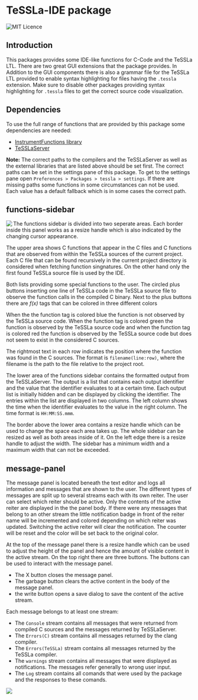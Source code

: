 # TeSSLa-IDE package

![MIT Licence](https://badges.frapsoft.com/os/mit/mit.svg?v=103)

## Introduction

This packages provides some IDE-like functions for C-Code and the TeSSLa LTL. There are two great GUI extensions that the package provides. In Addition to the GUI components there is also a grammar file for the TeSSLa LTL provided to enable syntax highlighting for files having the `.tessla` extension. Make sure to disable other packages providing syntax highlighting for `.tessla` files to get the correct source code visualization.

## Dependencies

To use the full range of functions that are provided by this package some dependencies are needed:
  - [InstrumentFunctions library](https://github.com/imdea-software/LLVM_Instrumentation_Pass)
  - [TeSSLaServer](https://github.com/imdea-software/TesslaServer)
  

**Note:** The correct paths to the compilers and the TeSSLaServer as well as the external libraries that are listed above should be set first. The correct paths can be set in the settings pane of this package. To get to the settings pane open `Preferences > Packages > tessla > settings`. If there are missing paths some functions in some circumstances can not be used. Each value has a default fallback which is in some cases the correct path.

## functions-sidebar

<img align="left" src="https://github.com/dmlux/files/blob/master/images/TeSSLa/sidebar.png">

The functions sidebar is divided into two seperate areas. Each border inside this panel works as a resize handle which is also indicated by the changing cursor appearance. 

The upper area shows C functions that appear in the C files and C functions that are observed from within the TeSSLa sources of the current project. Each C file that can be found recursively in the current project directory is considered when fetching function singnatures. On the other hand only the first found TeSSLa source file is used by the IDE.

Both lists providing some special functions to the user. The circled plus buttons inserting one line of TeSSLa code in the TeSSLa source file to observe the function calls in the compiled C binary. Next to the plus buttons there are _f(x)_ tags that can be colored in three different colors

When the the function tag is colored blue the function is not observed by the TeSSLa source code. When the function tag is colored green the function is observed by the TeSSLa source code and when the function tag is colored red the function is observed by the TeSSLa source code but does not seem to exist in the considered C sources.

The rightmost text in each row indicates the position where the function was found in the C sources. The format is `filename(line:row)`, where the filename is the path to the file relative to the project root.

The lower area of the functions sidebar contains the formatted output from the TeSSLaServer. The output is a list that contains each output identifier and the value that the identifier evaluates to at a certain time. Each output list is initially hidden and can be displayed by clicking the identifier. The entries within the list are displayed in two columns. The left column shows the time when the identifier evaluates to the value in the right column. The time format is `HH:MM:SS.mmm`. 

The border above the lower area contains a resize handle which can be used to change the space each area takes up. The whole sidebar can be resized as well as both areas inside of it. On the left edge there is a resize handle to adjust the width. The sidebar has a minimum width and a maximum width that can not be exceeded. 

## message-panel 

The message panel is located beneath the text editor and logs all information and messages that are shown to the user. The different types of messages are split up to several streams each with its own reiter. The user can select which reiter should be active. Only the contents of the active reiter are displayed in the the panel body. If there were any messages that belong to an other stream the little notification badge in front of the reiter name will be incremented and colored depending on which reiter was updated. Switching the active reiter will clear the notification. The counter will be reset and the color will be set back to the original color.

At the top of the message panel there is a resize handle which can be used to adjust the height of the panel and hence the amount of visible content in the active stream. On the top right there are three buttons. The buttons can be used to interact with the message panel. 

  - The X button closes the message panel.
  - The garbage button clears the active content in the body of the message panel.
  - the write button opens a save dialog to save the content of the active stream. 

Each message belongs to at least one stream:
  
  - The `Console` stream contains all messages that were returned from compiled C sources and the messages returned by TeSSLaServer.
  - The `Errors(C)` stream contains all messages returned by the clang compiler.
  - The `Errors(TeSSLa)` stream contains all messages returned by the TeSSLa compiler.
  - The `warnings` stream contains all messages that were displayed as notifications. The messages refer generally to wrong user input.
  - The `Log` stream contains all comands that were used by the package and the responses to these comands.
  
<img align="center" src="https://github.com/dmlux/files/blob/master/images/TeSSLa/message-panel.png">
